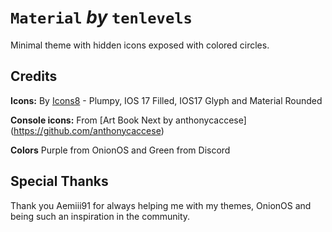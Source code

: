 # `Material` *by* `tenlevels`

Minimal theme with hidden icons exposed with colored circles.


## Credits

**Icons:** By [Icons8](https://icons8.com/) - Plumpy, IOS 17 Filled, IOS17 Glyph and Material Rounded

**Console icons:** From [Art Book Next by anthonycaccese] (https://github.com/anthonycaccese)

**Colors** Purple from OnionOS and Green from Discord


## Special Thanks

Thank you Aemiii91 for always helping me with my themes, OnionOS and being such an inspiration in the community.